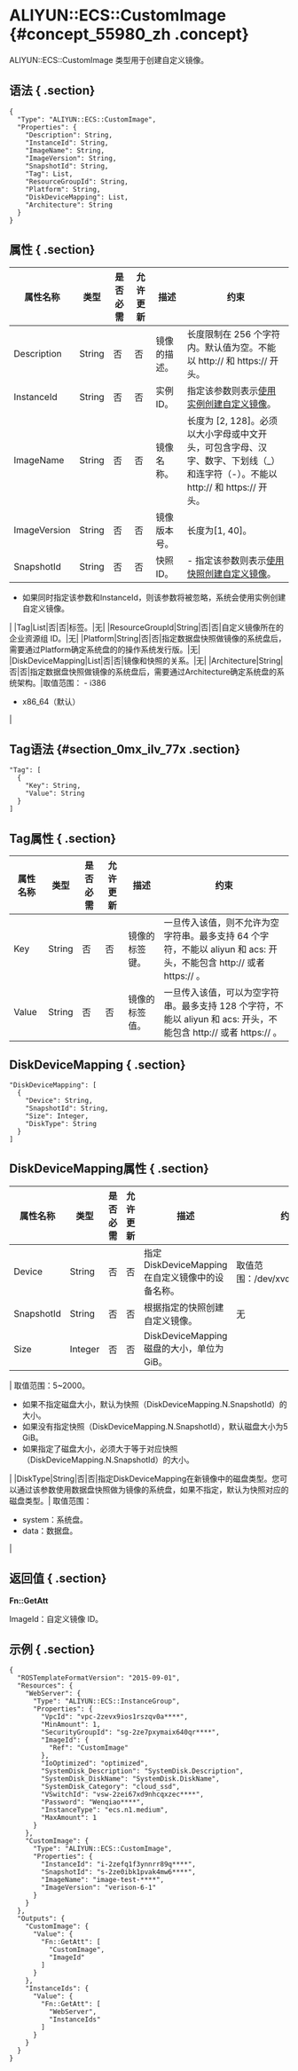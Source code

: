 # ALIYUN::ECS::CustomImage {#concept_55980_zh .concept}

ALIYUN::ECS::CustomImage 类型用于创建自定义镜像。

## 语法 { .section}

```language-json
{
  "Type": "ALIYUN::ECS::CustomImage",
  "Properties": {
    "Description": String,
    "InstanceId": String,
    "ImageName": String,
    "ImageVersion": String,
    "SnapshotId": String,
    "Tag": List,
    "ResourceGroupId": String,
    "Platform": String,
    "DiskDeviceMapping": List,
    "Architecture": String
  }
}
```

## 属性 { .section}

|属性名称|类型|是否必需|允许更新|描述|约束|
|----|--|----|----|--|--|
|Description|String|否|否|镜像的描述。|长度限制在 256 个字符内。默认值为空。不能以 http:// 和 https:// 开头。|
|InstanceId|String|否|否|实例 ID。|指定该参数则表示[使用实例创建自定义镜像](https://www.alibabacloud.com/help/doc-detail/35109.htm)。|
|ImageName|String|否|否|镜像名称。|长度为 \[2, 128\]。必须以大小字母或中文开头，可包含字母、汉字、数字、下划线（\_）和连字符（-）。不能以 http:// 和 https:// 开头。|
|ImageVersion|String|否|否|镜像版本号。|长度为\[1, 40\]。|
|SnapshotId|String|否|否|快照 ID。| -   指定该参数则表示[使用快照创建自定义镜像](https://www.alibabacloud.com/help/doc-detail/25460.htm)。

 -   如果同时指定该参数和InstanceId，则该参数将被忽略，系统会使用实例创建自定义镜像。

 |
|Tag|List|否|否|标签。|无|
|ResourceGroupId|String|否|否|自定义镜像所在的企业资源组 ID。|无|
|Platform|String|否|否|指定数据盘快照做镜像的系统盘后，需要通过Platform确定系统盘的的操作系统发行版。|无|
|DiskDeviceMapping|List|否|否|镜像和快照的关系。|无|
|Architecture|String|否|否|指定数据盘快照做镜像的系统盘后，需要通过Architecture确定系统盘的系统架构。|取值范围： -   i386
-   x86\_64（默认）

 |

## Tag语法 {#section_0mx_ilv_77x .section}

``` {#codeblock_8k8_q7m_kv3 .language-json}
"Tag": [
  {
    "Key": String,
    "Value": String
  }
]
```

## Tag属性 { .section}

|属性名称|类型|是否必需|允许更新|描述|约束|
|----|--|----|----|--|--|
|Key|String|否|否|镜像的标签键。|一旦传入该值，则不允许为空字符串。最多支持 64 个字符，不能以 aliyun 和 acs: 开头，不能包含 http:// 或者 https:// 。|
|Value|String|否|否|镜像的标签值。|一旦传入该值，可以为空字符串。最多支持 128 个字符，不能以 aliyun 和 acs: 开头，不能包含 http:// 或者 https:// 。|

## DiskDeviceMapping { .section}

```language-json
"DiskDeviceMapping": [
  {
    "Device": String,
    "SnapshotId": String,
    "Size": Integer,
    "DiskType": String
  }
]
```

## DiskDeviceMapping属性 { .section}

|属性名称|类型|是否必需|允许更新|描述|约束|
|----|--|----|----|--|--|
|Device|String|否|否|指定 DiskDeviceMapping在自定义镜像中的设备名称。|取值范围：/dev/xvda~/dev/xvdz|
|SnapshotId|String|否|否|根据指定的快照创建自定义镜像。|无|
|Size|Integer|否|否| DiskDeviceMapping磁盘的大小，单位为GiB。

 | 取值范围：5~2000。

-   如果不指定磁盘大小，默认为快照（DiskDeviceMapping.N.SnapshotId）的大小。
-   如果没有指定快照（DiskDeviceMapping.N.SnapshotId），默认磁盘大小为5 GiB。
-   如果指定了磁盘大小，必须大于等于对应快照（DiskDeviceMapping.N.SnapshotId）的大小。

 |
|DiskType|String|否|否|指定DiskDeviceMapping在新镜像中的磁盘类型。您可以通过该参数使用数据盘快照做为镜像的系统盘，如果不指定，默认为快照对应的磁盘类型。| 取值范围：

 -   system：系统盘。
-   data：数据盘。

 |

## 返回值 { .section}

 **Fn::GetAtt** 

ImageId：自定义镜像 ID。

## 示例 { .section}

```language-json
{
  "ROSTemplateFormatVersion": "2015-09-01",
  "Resources": {
    "WebServer": {
      "Type": "ALIYUN::ECS::InstanceGroup",
      "Properties": {
        "VpcId": "vpc-2zevx9ios1rszqv0a****",
        "MinAmount": 1,
        "SecurityGroupId": "sg-2ze7pxymaix640qr****",
        "ImageId": {
          "Ref": "CustomImage"
        },
        "IoOptimized": "optimized",
        "SystemDisk_Description": "SystemDisk.Description",
        "SystemDisk_DiskName": "SystemDisk.DiskName",
        "SystemDisk_Category": "cloud_ssd",
        "VSwitchId": "vsw-2zei67xd9nhcqxzec****",
        "Password": "Wenqiao****",
        "InstanceType": "ecs.n1.medium",
        "MaxAmount": 1
      }
    },
    "CustomImage": {
      "Type": "ALIYUN::ECS::CustomImage",
      "Properties": {
        "InstanceId": "i-2zefq1f3ynnrr89q****",
        "SnapshotId": "s-2ze0ibk1pvak4mw6****",
        "ImageName": "image-test-****",
        "ImageVersion": "verison-6-1"
      }
    }
  },
  "Outputs": {
    "CustomImage": {
      "Value": {
        "Fn::GetAtt": [
          "CustomImage",
          "ImageId"
        ]
      }
    },
    "InstanceIds": {
      "Value": {
        "Fn::GetAtt": [
          "WebServer",
          "InstanceIds"
        ]
      }
    }
  }
}            
```

